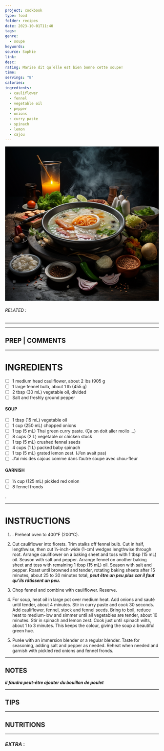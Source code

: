 ```yaml
---
project: cookbook
type: food
folder: recipes
date: 2023-10-01T11:40
tags: 
genre:
  - soupe
keywords: 
source: Sophie
link: 
desc: 
rating: Marise dit qu’elle est bien bonne cette soupe!
time: 
servings: "8"
calories: 
ingredients:
  - cauliflower
  - fennel
  - vegetable oil
  - pepper
  - onions
  - curry paste
  - spinach
  - lemon
  - cajou
---
```


![IMAGE](_default.png)

###### *RELATED* : 
---


---
## PREP | COMMENTS



---
# INGREDIENTS

- [ ] 1 medium head cauliflower, about 2 lbs (905 g
- [ ] 1 large fennel bulb, about 1 lb (455 g)
- [ ] 2 tbsp (30 mL) vegetable oil, divided
- [ ] Salt and freshly ground pepper

#### **SOUP**

- [ ] 1 tbsp (15 mL) vegetable oil
- [ ] 1 cup (250 mL) chopped onions
- [ ] 1 tsp (5 mL) Thai green curry paste. (Ça on doit aller mollo ...)
- [ ] 8 cups (2 L) vegetable or chicken stock
- [ ] 1 tsp (5 mL) crushed fennel seeds
- [ ] 4 cups (1 L) packed baby spinach
- [ ] 1 tsp (5 mL) grated lemon zest. (J’en avait pas)
- [ ] J’ai mis des cajous comme dans l’autre soupe avec chou-fleur

#### **GARNISH**

- [ ] ½ cup (125 mL) pickled red onion
- [ ] 8 fennel fronds

.

---
# INSTRUCTIONS

1. . Preheat oven to 400°F (200°C).

2. Cut cauliflower into florets. Trim stalks off fennel bulb. Cut in half, lengthwise, then cut ½-inch-wide (1-cm) wedges lengthwise through root. Arrange cauliflower on a baking sheet and toss with 1 tbsp (15 mL) oil. Season with salt and pepper. Arrange fennel on another baking sheet and toss with remaining 1 tbsp (15 mL) oil. Season with salt and pepper. Roast until browned and tender, rotating baking sheets after 15 minutes, about 25 to 30 minutes total, **_peut être un peu plus car il faut qu’ils rôtissent un peu._**
3. Chop fennel and combine with cauliflower. Reserve.
4. For soup, heat oil in large pot over medium heat. Add onions and sauté until tender, about 4 minutes. Stir in curry paste and cook 30 seconds. Add cauliflower, fennel, stock and fennel seeds. Bring to boil, reduce heat to medium-low and simmer until all vegetables are tender, about 10 minutes. Stir in spinach and lemon zest. Cook just until spinach wilts, about 1 to 3 minutes. This keeps the colour, giving the soup a beautiful green hue.
5. Purée with an immersion blender or a regular blender. Taste for seasoning, adding salt and pepper as needed. Reheat when needed and garnish with pickled red onions and fennel fronds.

---
## NOTES

**_il faudra peut-être ajouter du bouillon de poulet_**

---
## TIPS



---
## NUTRITIONS



---
### *EXTRA* :



